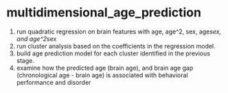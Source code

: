 # multidimensional_age_prediction

1. run quadratic regression on brain features with age, age^2, sex, age*sex, and age^2*sex
2. run cluster analysis based on the coefficients in the regression model.
3. build age prediction model for each cluster identified in the previous stage.
4. examine how the predicted age (brain age), and brain age gap (chronological age - brain age) is associated with behavioral performance and disorder
